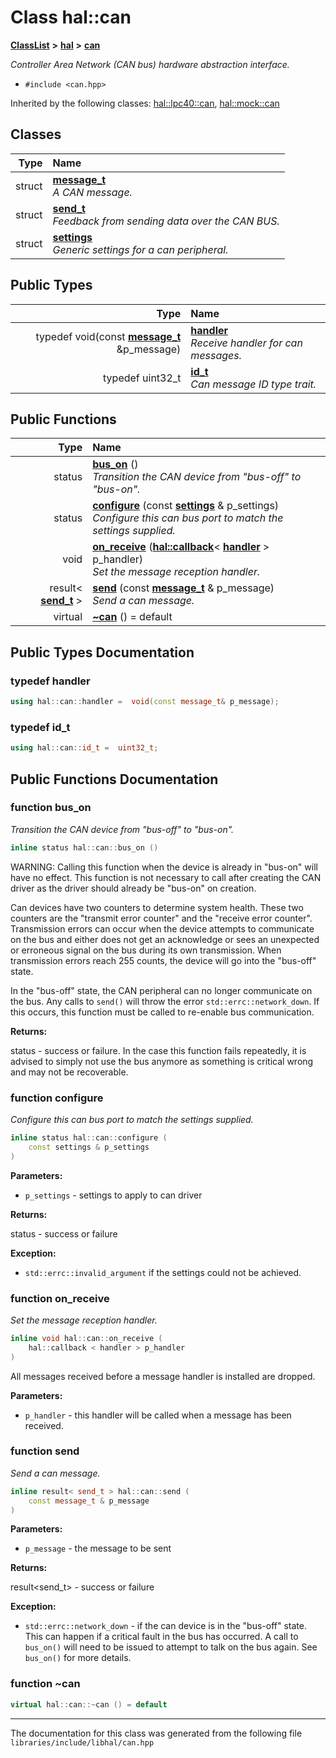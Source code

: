 

# Class hal::can



[**ClassList**](annotated.md) **>** [**hal**](namespacehal.md) **>** [**can**](classhal_1_1can.md)



_Controller Area Network (CAN bus) hardware abstraction interface._ 

* `#include <can.hpp>`





Inherited by the following classes: [hal::lpc40::can](classhal_1_1lpc40_1_1can.md),  [hal::mock::can](structhal_1_1mock_1_1can.md)










## Classes

| Type | Name |
| ---: | :--- |
| struct | [**message\_t**](structhal_1_1can_1_1message__t.md) <br>_A CAN message._  |
| struct | [**send\_t**](structhal_1_1can_1_1send__t.md) <br>_Feedback from sending data over the CAN BUS._  |
| struct | [**settings**](structhal_1_1can_1_1settings.md) <br>_Generic settings for a can peripheral._  |


## Public Types

| Type | Name |
| ---: | :--- |
| typedef void(const [**message\_t**](structhal_1_1can_1_1message__t.md) &p\_message) | [**handler**](#typedef-handler)  <br>_Receive handler for can messages._  |
| typedef uint32\_t | [**id\_t**](#typedef-id_t)  <br>_Can message ID type trait._  |




















## Public Functions

| Type | Name |
| ---: | :--- |
|  status | [**bus\_on**](#function-bus_on) () <br>_Transition the CAN device from "bus-off" to "bus-on"._  |
|  status | [**configure**](#function-configure) (const [**settings**](structhal_1_1can_1_1settings.md) & p\_settings) <br>_Configure this can bus port to match the settings supplied._  |
|  void | [**on\_receive**](#function-on_receive) ([**hal::callback**](namespacehal.md#typedef-callback)&lt; [**handler**](classhal_1_1can.md#typedef-handler) &gt; p\_handler) <br>_Set the message reception handler._  |
|  result&lt; [**send\_t**](structhal_1_1can_1_1send__t.md) &gt; | [**send**](#function-send) (const [**message\_t**](structhal_1_1can_1_1message__t.md) & p\_message) <br>_Send a can message._  |
| virtual  | [**~can**](#function-can) () = default<br> |




























## Public Types Documentation




### typedef handler 

```C++
using hal::can::handler =  void(const message_t& p_message);
```






### typedef id\_t 

```C++
using hal::can::id_t =  uint32_t;
```



## Public Functions Documentation




### function bus\_on 

_Transition the CAN device from "bus-off" to "bus-on"._ 
```C++
inline status hal::can::bus_on () 
```



WARNING: Calling this function when the device is already in "bus-on" will have no effect. This function is not necessary to call after creating the CAN driver as the driver should already be "bus-on" on creation.


Can devices have two counters to determine system health. These two counters are the "transmit error counter" and the "receive error counter". Transmission errors can occur when the device attempts to communicate on the bus and either does not get an acknowledge or sees an unexpected or erroneous signal on the bus during its own transmission. When transmission errors reach 255 counts, the device will go into the "bus-off" state.


In the "bus-off" state, the CAN peripheral can no longer communicate on the bus. Any calls to `send()` will throw the error `std::errc::network_down`. If this occurs, this function must be called to re-enable bus communication.




**Returns:**

status - success or failure. In the case this function fails repeatedly, it is advised to simply not use the bus anymore as something is critical wrong and may not be recoverable. 





        



### function configure 

_Configure this can bus port to match the settings supplied._ 
```C++
inline status hal::can::configure (
    const settings & p_settings
) 
```





**Parameters:**


* `p_settings` - settings to apply to can driver 



**Returns:**

status - success or failure 




**Exception:**


* `std::errc::invalid_argument` if the settings could not be achieved. 




        



### function on\_receive 

_Set the message reception handler._ 
```C++
inline void hal::can::on_receive (
    hal::callback < handler > p_handler
) 
```



All messages received before a message handler is installed are dropped.




**Parameters:**


* `p_handler` - this handler will be called when a message has been received. 




        



### function send 

_Send a can message._ 
```C++
inline result< send_t > hal::can::send (
    const message_t & p_message
) 
```





**Parameters:**


* `p_message` - the message to be sent 



**Returns:**

result&lt;send\_t&gt; - success or failure 




**Exception:**


* `std::errc::network_down` - if the can device is in the "bus-off" state. This can happen if a critical fault in the bus has occurred. A call to `bus_on()` will need to be issued to attempt to talk on the bus again. See `bus_on()` for more details. 




        



### function ~can 

```C++
virtual hal::can::~can () = default
```




------------------------------
The documentation for this class was generated from the following file `libraries/include/libhal/can.hpp`

